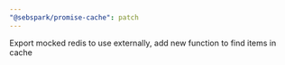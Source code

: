 ```yaml
---
"@sebspark/promise-cache": patch
---
```


Export mocked redis to use externally, add new function to find items in cache
